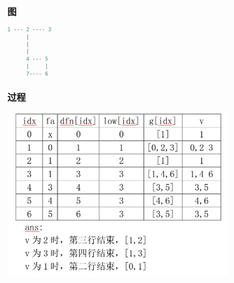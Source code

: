 ## 图
```js
1 --- 2 ---- 3
      |
      |
      |
      4 --- 5
      |     |
      7---- 6

```
## 过程
![图1](./过程.png)